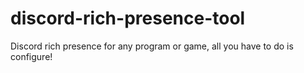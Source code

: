 # discord-rich-presence-tool
Discord rich presence for any program or game, all you have to do is configure!
